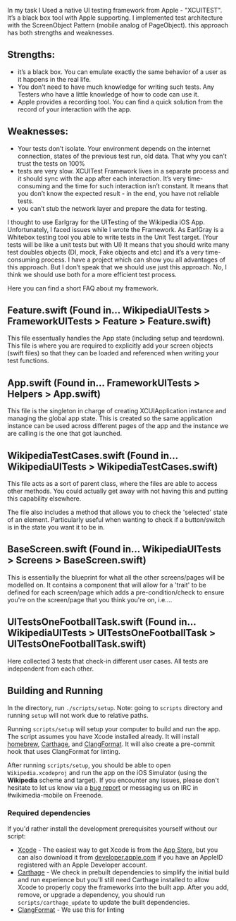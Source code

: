 In my task I Used a native UI testing framework from Apple - "XCUITEST". It’s a black box tool with Apple supporting. I implemented test architecture with the ScreenObject Pattern (mobile analog of PageObject). this approach has both strengths and weaknesses.  
## Strengths: 
- it’s a black box. You can emulate exactly the same behavior of a user as it happens in the real life.  
- You don’t need to have much knowledge for writing such tests. Any Testers who have a little knowledge of how to code can use it. 
- Apple provides a recording tool. You can find a quick solution from the record of your interaction with the app.

## Weaknesses: 
- Your tests don’t isolate.  Your environment depends on the internet connection, states of the previous test run, old data. That why you can’t trust the tests on 100%
- tests are very slow. XCUITest Framework lives in a separate process and it should sync with the app after each interaction. It’s very time-consuming and the time for such interaction isn’t constant. It means that you don’t know the expected result - in the end, you have not reliable tests. 
- you can’t stub the network layer and prepare the data for testing. 

I thought to use Earlgray for the UITesting of the Wikipedia iOS App. Unfortunately, I faced issues while I wrote the Framework. As EarlGray is a Whitebox testing tool you able to write tests in the Unit Test target. (Your tests will be like a unit tests but with UI) 
It means that you should write many test doubles objects (DI, mock, Fake objects and etc) and it’s a very time-consuming process. I have a project which can show you all advantages of this approach. But I don’t speak that we should use just this approach. No, I think we should use both for a more efficient test process. 

Here you can find a short FAQ about my framework.  


## Feature.swift (Found in... WikipediaUITests > FrameworkUITests > Feature > Feature.swift)
This file essentually handles the App state (including setup and teardown).
This file is where you are required to explicitly add your screen objects (swift files) so that they can be
loaded and referenced when writing your test functions.

## App.swift (Found in... FrameworkUITests  > Helpers > App.swift) 
This file is the singleton in charge of creating XCUIApplication instance and managing the global app state.
This is created so the same application instance can be used across different pages of the app
and the instance we are calling is the one that got launched.

## WikipediaTestCases.swift (Found in... WikipediaUITests > WikipediaTestCases.swift)
This file acts as a sort of parent class, where the files are able to access other methods. 
You could actually get away with not having this and putting this capability elsewhere.

The file also includes a method that allows you to check the 'selected' state of an element. Particularly useful
when wanting to check if a button/switch is in the state you want it to be in.

## BaseScreen.swift (Found in... WikipediaUITests > Screens > BaseScreen.swift)
This is essentially the blueprint for what all the other screens/pages will be modelled on.
It contains a component that will allow for a 'trait' to be defined for each screen/page which adds a
pre-condition/check to ensure you're on the screen/page that you think you're on, i.e....
## UITestsOneFootballTask.swift (Found in... WikipediaUITests > UITestsOneFootballTask > UITestsOneFootballTask.swift)
Here collected 3 tests that check-in different user cases. All tests are independent from each other. 

## Building and Running

In the directory, run `./scripts/setup`.  Note: going to `scripts` directory and running `setup` will not work due to relative paths.

Running `scripts/setup` will setup your computer to build and run the app. The script assumes you have Xcode installed already. It will install [homebrew](https://brew.sh), [Carthage](https://github.com/Carthage/Carthage), and [ClangFormat](https://clang.llvm.org/docs/ClangFormat.html). It will also create a pre-commit hook that uses ClangFormat for linting.

After running `scripts/setup`, you should be able to open `Wikipedia.xcodeproj` and run the app on the iOS Simulator (using the **Wikipedia** scheme and target). If you encounter any issues, please don't hesitate to let us know via a [bug report](https://phabricator.wikimedia.org/maniphest/task/edit/form/1/?title=[BUG]&projects=wikipedia-ios-app-product-backlog,ios-app-bugs&description=%3D%3D%3D+How+many+times+were+you+able+to+reproduce+it?%0D%0A%0D%0A%3D%3D%3D+Steps+to+reproduce%0D%0A%23+%0D%0A%23+%0D%0A%23+%0D%0A%0D%0A%3D%3D%3D+Expected+results%0D%0A%0D%0A%3D%3D%3D+Actual+results%0D%0A%0D%0A%3D%3D%3D+Screenshots%0D%0A%0D%0A%3D%3D%3D+Environments+observed%0D%0A**App+version%3A+**+%0D%0A**OS+versions%3A**+%0D%0A**Device+model%3A**+%0D%0A**Device+language%3A**+%0D%0A%0D%0A%3D%3D%3D+Regression?+%0D%0A%0D%0A+Tag++task+with+%23Regression+%0A) or messaging us on IRC in #wikimedia-mobile on Freenode.

### Required dependencies
If you'd rather install the development prerequisites yourself without our script:

* [Xcode](https://itunes.apple.com/us/app/xcode/id497799835) - The easiest way to get Xcode is from the [App Store](https://itunes.apple.com/us/app/xcode/id497799835?mt=12), but you can also download it from [developer.apple.com](https://developer.apple.com/) if you have an AppleID registered with an Apple Developer account.
* [Carthage](https://github.com/Carthage/Carthage) - We check in prebuilt dependencies to simplify the initial build and run experience but you'll still need Carthage installed to allow Xcode to properly copy the frameworks into the built app. After you add, remove, or upgrade a dependency, you should run `scripts/carthage_update` to update the built dependencies.
* [ClangFormat](https://clang.llvm.org/docs/ClangFormat.html) - We use this for linting

